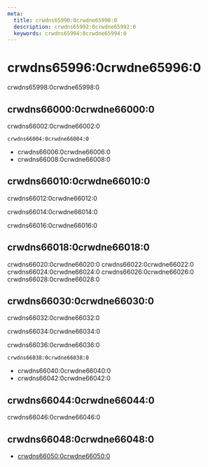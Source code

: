 ```yaml
---
meta:
  title: crwdns65990:0crwdne65990:0
  description: crwdns65992:0crwdne65992:0
  keywords: crwdns65994:0crwdne65994:0
---
```


# crwdns65996:0crwdne65996:0
crwdns65998:0crwdne65998:0

<entry-ad />

## crwdns66000:0crwdne66000:0
crwdns66002:0crwdne66002:0

`crwdns66004:0crwdne66004:0`
- crwdns66006:0crwdne66006:0
- crwdns66008:0crwdne66008:0


## crwdns66010:0crwdne66010:0
crwdns66012:0crwdne66012:0

  crwdns66014:0crwdne66014:0

  crwdns66016:0crwdne66016:0

## crwdns66018:0crwdne66018:0
crwdns66020:0crwdne66020:0
<alert type="success">crwdns66022:0crwdne66022:0</alert>
<alert type="info">crwdns66024:0crwdne66024:0</alert>
<alert type="warning">crwdns66026:0crwdne66026:0</alert>
<alert type="error">crwdns66028:0crwdne66028:0</alert>

## crwdns66030:0crwdne66030:0
crwdns66032:0crwdne66032:0

  crwdns66034:0crwdne66034:0

  crwdns66036:0crwdne66036:0

  `crwdns66038:0crwdne66038:0`
  - crwdns66040:0crwdne66040:0
  - crwdns66042:0crwdne66042:0

## crwdns66044:0crwdne66044:0
crwdns66046:0crwdne66046:0

## crwdns66048:0crwdne66048:0
  - [crwdns66050:0crwdne66050:0]()

<doc-footer />

